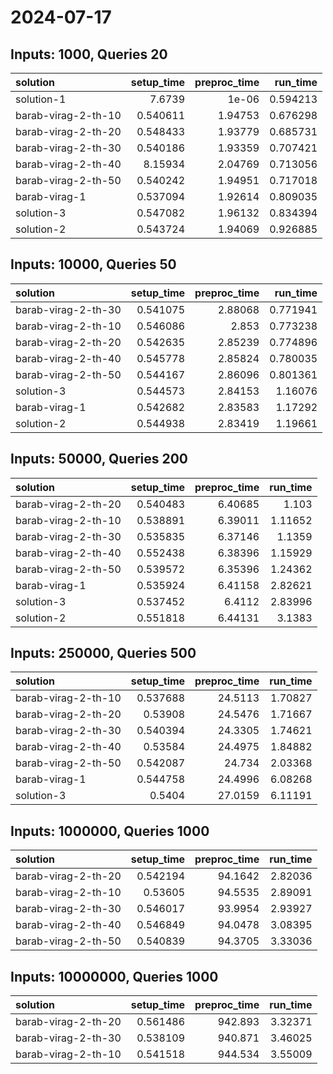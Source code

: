 # 2024-07-17

## Inputs: 1000, Queries 20

| solution            |   setup_time |   preproc_time |   run_time |
|:--------------------|-------------:|---------------:|-----------:|
| solution-1          |     7.6739   |        1e-06   |   0.594213 |
| barab-virag-2-th-10 |     0.540611 |        1.94753 |   0.676298 |
| barab-virag-2-th-20 |     0.548433 |        1.93779 |   0.685731 |
| barab-virag-2-th-30 |     0.540186 |        1.93359 |   0.707421 |
| barab-virag-2-th-40 |     8.15934  |        2.04769 |   0.713056 |
| barab-virag-2-th-50 |     0.540242 |        1.94951 |   0.717018 |
| barab-virag-1       |     0.537094 |        1.92614 |   0.809035 |
| solution-3          |     0.547082 |        1.96132 |   0.834394 |
| solution-2          |     0.543724 |        1.94069 |   0.926885 |

## Inputs: 10000, Queries 50

| solution            |   setup_time |   preproc_time |   run_time |
|:--------------------|-------------:|---------------:|-----------:|
| barab-virag-2-th-30 |     0.541075 |        2.88068 |   0.771941 |
| barab-virag-2-th-10 |     0.546086 |        2.853   |   0.773238 |
| barab-virag-2-th-20 |     0.542635 |        2.85239 |   0.774896 |
| barab-virag-2-th-40 |     0.545778 |        2.85824 |   0.780035 |
| barab-virag-2-th-50 |     0.544167 |        2.86096 |   0.801361 |
| solution-3          |     0.544573 |        2.84153 |   1.16076  |
| barab-virag-1       |     0.542682 |        2.83583 |   1.17292  |
| solution-2          |     0.544938 |        2.83419 |   1.19661  |

## Inputs: 50000, Queries 200

| solution            |   setup_time |   preproc_time |   run_time |
|:--------------------|-------------:|---------------:|-----------:|
| barab-virag-2-th-20 |     0.540483 |        6.40685 |    1.103   |
| barab-virag-2-th-10 |     0.538891 |        6.39011 |    1.11652 |
| barab-virag-2-th-30 |     0.535835 |        6.37146 |    1.1359  |
| barab-virag-2-th-40 |     0.552438 |        6.38396 |    1.15929 |
| barab-virag-2-th-50 |     0.539572 |        6.35396 |    1.24362 |
| barab-virag-1       |     0.535924 |        6.41158 |    2.82621 |
| solution-3          |     0.537452 |        6.4112  |    2.83996 |
| solution-2          |     0.551818 |        6.44131 |    3.1383  |

## Inputs: 250000, Queries 500

| solution            |   setup_time |   preproc_time |   run_time |
|:--------------------|-------------:|---------------:|-----------:|
| barab-virag-2-th-10 |     0.537688 |        24.5113 |    1.70827 |
| barab-virag-2-th-20 |     0.53908  |        24.5476 |    1.71667 |
| barab-virag-2-th-30 |     0.540394 |        24.3305 |    1.74621 |
| barab-virag-2-th-40 |     0.53584  |        24.4975 |    1.84882 |
| barab-virag-2-th-50 |     0.542087 |        24.734  |    2.03368 |
| barab-virag-1       |     0.544758 |        24.4996 |    6.08268 |
| solution-3          |     0.5404   |        27.0159 |    6.11191 |

## Inputs: 1000000, Queries 1000

| solution            |   setup_time |   preproc_time |   run_time |
|:--------------------|-------------:|---------------:|-----------:|
| barab-virag-2-th-20 |     0.542194 |        94.1642 |    2.82036 |
| barab-virag-2-th-10 |     0.53605  |        94.5535 |    2.89091 |
| barab-virag-2-th-30 |     0.546017 |        93.9954 |    2.93927 |
| barab-virag-2-th-40 |     0.546849 |        94.0478 |    3.08395 |
| barab-virag-2-th-50 |     0.540839 |        94.3705 |    3.33036 |

## Inputs: 10000000, Queries 1000

| solution            |   setup_time |   preproc_time |   run_time |
|:--------------------|-------------:|---------------:|-----------:|
| barab-virag-2-th-20 |     0.561486 |        942.893 |    3.32371 |
| barab-virag-2-th-30 |     0.538109 |        940.871 |    3.46025 |
| barab-virag-2-th-10 |     0.541518 |        944.534 |    3.55009 |